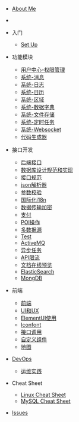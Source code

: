 * [About Me](https://github.com/zhangchaoxu/zhangchaoxu/blob/main/README.md)
* 
* 入门
  
  * [Set Up](Setup.md)

* 功能模块

  * [用户中心-权限管理](boot/Uc_RBAC.md)
  * [系统-消息](boot/Sys_Msg.md)
  * [系统-日志](boot/Sys_Log.md)
  * [系统-日历](boot/Sys_Calendar.md)
  * [系统-区域](boot/Sys_Region.md)
  * [系统-数据字典](boot/Sys_Dict.md)
  * [系统-文件存储](boot/Sys_OSS.md)
  * [系统-定时任务](boot/Sys_Sched.md)
  * [系统-Websocket](boot/Sys_Websocket.md)
  * [代码生成器](boot/coder.md)
  
* 接口开发

  * [后端接口](boot/boot.md)
  * [数据库设计规范和实现](boot/db.md)
  * [接口规范](boot/ApiStandard.md)
  * [json解析器](boot/json.md)
  * [参数校验](boot/validator.md)
  * [国际化i18n](boot/i18n.md)
  * [数据传输加密](boot/ApiEncrypt.md)
  * [支付](boot/Pay.md)
  * [POI操作](boot/Poi.md)
  * [多数据源](boot/DynamicDatasource.md)
  * [Test](boot/Test.md)
  * [ActiveMQ](boot/ActiveMQ.md)
  * [异步任务](boot/AsyncTask.md)
  * [API限流](boot/AccessLimit.md)
  * [文档在线预览](boot/OfficePreview.md)
  * [ElasticSearch](boot/ElasticSearch.md)
  * [MongDB](boot/MongoDB.md)

* 前端
  * [前端](ui/portal.md)
  * [UI和UX](ui/UIAndUX.md)
  * [ElementUI使用](ui/ElementUI.md)
  * [Iconfont](ui/iconfont.md)
  * [接口调用](ui/axios.md)
  * [自定义组件](ui/VueComponents.md)
  * [地图](ui/Map.md)
    
* [DevOps](DevOps.md)
  * [运维实践](DevOpsCase.md)

* Cheat Sheet
  * [Linux Cheat Sheet](cheat-sheet/Linux.md)
  * [MySQL Cheat Sheet](cheat-sheet/MySQL.md)

* [Issues](Issues.md)
